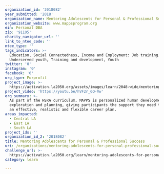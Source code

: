 ```yaml
---
organization_id: '2018082'
year_submitted: '2018'
organization_name: Mentoring Adolescents for Personal & Professional Success
organization_website: www.mappsprogram.org
ein: Personal DBA
zip: '91105'
charity_navigator_url: ''
link_to_ntee_code: ''
ntee_type: ''
tags_indicators: >-
  Education, Social Connectedness, Income and Employment: Job training,
  Underserved youth, Training and development, Youth
twitter: '0'
instagram: '0'
facebook: '0'
org_type: Forprofit
project_image: >-
  https://activation.la2050.org/assets/images/learn/2048-wide/mentoring-adolescents-for-personal-professional-success.jpg
project_video: 'https://youtu.be/hVF2r_6Q-Vw'
org_summary: >-
  As part of the HSRA curriculum, MAPPS is personalized human development
  exploration and planning, giving participants the support they need to create
  an effective, realistic and flexible career plan.
areas_impacted:
  - Central LA
  - East LA
  - South LA
project_ids: ''
organization_id_2: '2018082'
title: Mentoring Adolescents for Personal & Professional Success
uri: /organizations/mentoring-adolescents-for-personal-professional-success/
challenge_url: >-
  https://activation.la2050.org/learn/mentoring-adolescents-for-personal-professional-success/
category: learn

---
```

